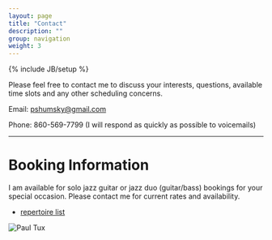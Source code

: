 ```yaml
---
layout: page
title: "Contact"
description: ""
group: navigation
weight: 3
---
```

{% include JB/setup %}

Please feel free to contact me to discuss your interests, questions, available time slots and any other scheduling concerns.

Email: pshumsky@gmail.com

Phone: 860-569-7799 (I will respond as quickly as possible to voicemails)

<hr>




# Booking Information

I am available for solo jazz guitar or jazz duo (guitar/bass) bookings for your special occasion.
Please contact me for current rates and availability.

* [repertoire list](/guitar_repertoire.html)


<img src="{{ BASE_PATH }}/assets/images/paul-tux.png" alt="Paul Tux"/>
